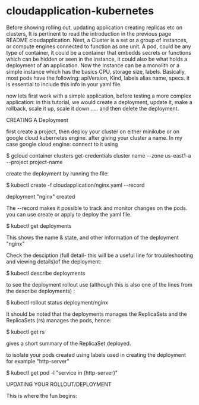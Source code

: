 # cloudapplication-kubernetes
Before showing rolling out, updating application creating replicas etc on clusters, It is pertinent to read the introduction in the previous page README cloudapplication.
Next, a Cluster is a set or a group of instances, or compute engines connected to function as one unit. 
A pod, could be any type of container, it could be a container that embedds secrets or functions which can be hidden or seen in the instance, it could also be what holds a 
deployment of an application.
Now the Instance can be a monolith or a simple instance which has the basics CPU, storage size, labels.
Basically, most pods have the following: apiVersion, Kind, labels alias name, specs. it is essential to include this info in your yaml file.

now lets first work with a simple application, before testing a more complex application: in this tutorial, we would create a deployment, update it, make a rollback, scale it up, scale it down ..... and then delete the deployment. 



CREATING A Deployment

first create a project, then deploy your cluster on either minikube or on google cloud kubernetes engine. after giving your cluster a name. In my case google cloud engine: connect to it using 

$ gcloud container clusters get-credentials cluster name --zone us-east1-a --project project-name

create the deployment by running the file:


$ kubectl create -f cloudapplication/nginx.yaml --record

deployment "nginx" created


The --record makes it possible to track and monitor changes on the pods. you can use create or apply to deploy the yaml file.

$ kubectl get deployments 

This shows the name & state, and other information of the deployment "nginx"

Check the desciption (full detail- this will be a useful line for troubleshooting and viewing details)of the deployment:

$ kubectl describe deployments


to see the deployment rollout use (although this is also one of the lines from the describe deployments) :

$ kubectl rollout status deployment/nginx

It should be noted that the deployments manages the ReplicaSets and the ReplicaSets (rs) manages the pods, hence:

$ kubectl get rs

gives a short summary of the ReplicaSet deployed.

to isolate your pods created using labels used in creating the deployment for example "http-server"

$ kubectl get pod -l "service in (http-server)"

UPDATING YOUR ROLLOUT/DEPLOYMENT

This is where the fun begins:
